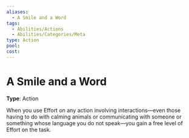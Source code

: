```yaml
---
aliases:
  - A Smile and a Word
tags:
  - Abilities/Actions
  - Abilities/Categories/Meta  
type: Action
pool: 
cost:
---
```


# A Smile and a Word

**Type**: Action

When you use Effort on any action involving interactions—even those having to do with calming animals or communicating with someone or something whose language you do not speak—you gain a free level of Effort on the task.
